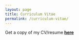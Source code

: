 ```yaml
---
layout: page
title: Curriculum Vitae
permalink: /curriculum-vitae/
---
```


Get a copy of my CV/resume <a href="/assets/curriculum-vitae/cv.pdf"><b>here</b></a>
